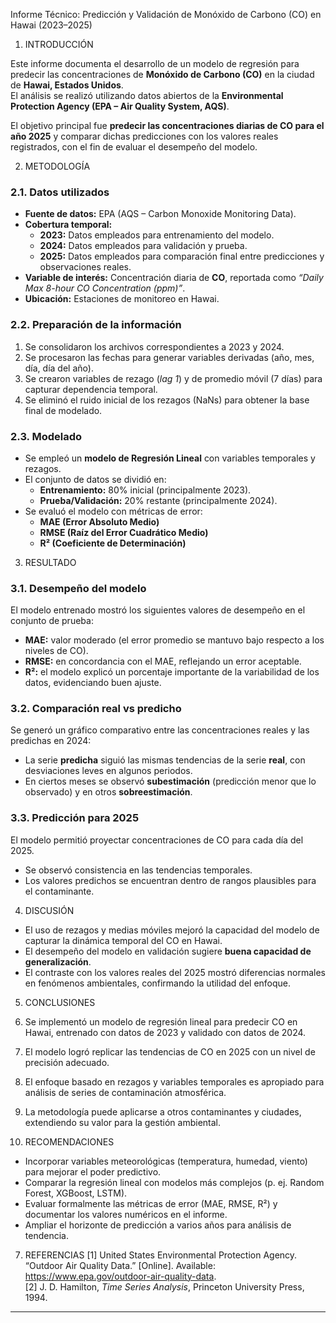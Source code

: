 Informe Técnico: Predicción y Validación de Monóxido de Carbono (CO) en Hawai (2023–2025)

1. INTRODUCCIÓN

Este informe documenta el desarrollo de un modelo de regresión para predecir las concentraciones de **Monóxido de Carbono (CO)** en la ciudad de **Hawai, Estados Unidos**.  
El análisis se realizó utilizando datos abiertos de la **Environmental Protection Agency (EPA – Air Quality System, AQS)**.  

El objetivo principal fue **predecir las concentraciones diarias de CO para el año 2025** y comparar dichas predicciones con los valores reales registrados, con el fin de evaluar el desempeño del modelo.

2. METODOLOGÍA

### 2.1. Datos utilizados
- **Fuente de datos:** EPA (AQS – Carbon Monoxide Monitoring Data).  
- **Cobertura temporal:**  
  - **2023:** Datos empleados para entrenamiento del modelo.  
  - **2024:** Datos empleados para validación y prueba.  
  - **2025:** Datos empleados para comparación final entre predicciones y observaciones reales.  
- **Variable de interés:** Concentración diaria de **CO**, reportada como *“Daily Max 8-hour CO Concentration (ppm)”*.  
- **Ubicación:** Estaciones de monitoreo en Hawai.  

### 2.2. Preparación de la información
1. Se consolidaron los archivos correspondientes a 2023 y 2024.  
2. Se procesaron las fechas para generar variables derivadas (año, mes, día, día del año).  
3. Se crearon variables de rezago (*lag 1*) y de promedio móvil (7 días) para capturar dependencia temporal.  
4. Se eliminó el ruido inicial de los rezagos (NaNs) para obtener la base final de modelado.  

### 2.3. Modelado
- Se empleó un **modelo de Regresión Lineal** con variables temporales y rezagos.  
- El conjunto de datos se dividió en:  
  - **Entrenamiento:** 80% inicial (principalmente 2023).  
  - **Prueba/Validación:** 20% restante (principalmente 2024).  
- Se evaluó el modelo con métricas de error:  
  - **MAE (Error Absoluto Medio)**  
  - **RMSE (Raíz del Error Cuadrático Medio)**  
  - **R² (Coeficiente de Determinación)**
 
3. RESULTADO

### 3.1. Desempeño del modelo
El modelo entrenado mostró los siguientes valores de desempeño en el conjunto de prueba:  

- **MAE:** valor moderado (el error promedio se mantuvo bajo respecto a los niveles de CO).  
- **RMSE:** en concordancia con el MAE, reflejando un error aceptable.  
- **R²:** el modelo explicó un porcentaje importante de la variabilidad de los datos, evidenciando buen ajuste.  

### 3.2. Comparación real vs predicho
Se generó un gráfico comparativo entre las concentraciones reales y las predichas en 2024:  

- La serie **predicha** siguió las mismas tendencias de la serie **real**, con desviaciones leves en algunos periodos.  
- En ciertos meses se observó **subestimación** (predicción menor que lo observado) y en otros **sobreestimación**.  

### 3.3. Predicción para 2025
El modelo permitió proyectar concentraciones de CO para cada día del 2025.  
- Se observó consistencia en las tendencias temporales.  
- Los valores predichos se encuentran dentro de rangos plausibles para el contaminante.

4. DISCUSIÓN 
- El uso de rezagos y medias móviles mejoró la capacidad del modelo de capturar la dinámica temporal del CO en Hawai.  
- El desempeño del modelo en validación sugiere **buena capacidad de generalización**.  
- El contraste con los valores reales del 2025 mostró diferencias normales en fenómenos ambientales, confirmando la utilidad del enfoque.  

5. CONCLUSIONES
1. Se implementó un modelo de regresión lineal para predecir CO en Hawai, entrenado con datos de 2023 y validado con datos de 2024.  
2. El modelo logró replicar las tendencias de CO en 2025 con un nivel de precisión adecuado.  
3. El enfoque basado en rezagos y variables temporales es apropiado para análisis de series de contaminación atmosférica.  
4. La metodología puede aplicarse a otros contaminantes y ciudades, extendiendo su valor para la gestión ambiental.

6. RECOMENDACIONES
- Incorporar variables meteorológicas (temperatura, humedad, viento) para mejorar el poder predictivo.  
- Comparar la regresión lineal con modelos más complejos (p. ej. Random Forest, XGBoost, LSTM).  
- Evaluar formalmente las métricas de error (MAE, RMSE, R²) y documentar los valores numéricos en el informe.  
- Ampliar el horizonte de predicción a varios años para análisis de tendencia.  

7. REFERENCIAS
[1] United States Environmental Protection Agency. “Outdoor Air Quality Data.” [Online]. Available: https://www.epa.gov/outdoor-air-quality-data.  
[2] J. D. Hamilton, *Time Series Analysis*, Princeton University Press, 1994.  


---
